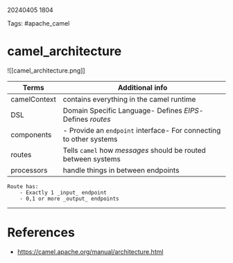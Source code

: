 20240405 1804

Tags: #apache_camel

# camel_architecture

![[camel_architecture.png]]

| Terms        | Additional info                                                    |
| ------------ | ------------------------------------------------------------------ |
| camelContext | contains everything in the camel runtime                           |
| DSL          | Domain Specific Language- Defines _EIPS_- Defines _routes_         |
| components   | - Provide an `endpoint` interface- For connecting to other systems |
| routes       | Tells `camel` how _messages_ should be routed between systems      |
| processors   | handle things in between endpoints                                 |

```ad-important
Route has:
	- Exactly 1 _input_ endpoint
	- 0,1 or more _output_ endpoints
```

---

# References

- https://camel.apache.org/manual/architecture.html
